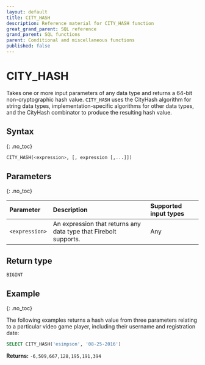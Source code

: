 ```yaml
---
layout: default
title: CITY_HASH
description: Reference material for CITY_HASH function
great_grand_parent: SQL reference
grand_parent: SQL functions
parent: Conditional and miscellaneous functions
published: false
---
```


# CITY_HASH

Takes one or more input parameters of any data type and returns a 64-bit non-cryptographic hash value. `CITY_HASH` uses the CityHash algorithm for string data types, implementation-specific algorithms for other data types, and the CityHash combinator to produce the resulting hash value.

## Syntax
{: .no_toc}

```sql
CITY_HASH(<expression>, [, expression [,...]])
```
## Parameters 
{: .no_toc}

| Parameter | Description                          |Supported input types | 
| :--------- | :---------------------------------- | :----------|
| `<expression>`   | An expression that returns any data type that Firebolt supports. | Any | 

## Return type
`BIGINT`

## Example
{: .no_toc}

The following examples returns a hash value from three parameters relating to a particular video game player, including their username and registration date: 

```sql
SELECT CITY_HASH('esimpson', '08-25-2016')
```

**Returns:** `-6,509,667,128,195,191,394`
